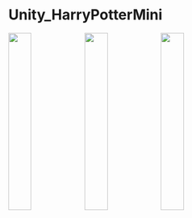 # Unity_HarryPotterMini
<img src="https://user-images.githubusercontent.com/69446798/228415114-ab6c7d32-3001-4cbb-8108-8e35f1251717.jpg" width="30%"><img src="https://user-images.githubusercontent.com/69446798/228415127-84295253-9f80-4f67-a978-cc6370c9901e.jpg" width="30%"><img src="https://user-images.githubusercontent.com/69446798/228415137-306b2c0a-8559-4002-a0e3-9606d97c59cb.jpg" width="30%">
